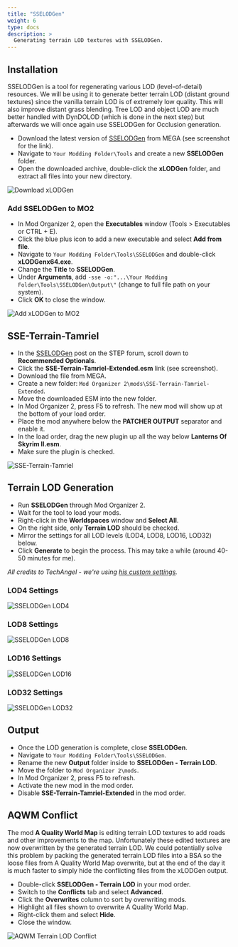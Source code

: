 ```yaml
---
title: "SSELODGen"
weight: 6
type: docs
description: >
  Generating terrain LOD textures with SSELODGen.
---
```


## Installation

SSELODGen is a tool for regenerating various LOD (level-of-detail) resources. We will be using it to generate better terrain LOD (distant ground textures) since the vanilla terrain LOD is of extremely low quality. This will also improve distant grass blending. Tree LOD and object LOD are much better handled with DynDOLOD (which is done in the next step) but afterwards we will once again use SSELODGen for Occlusion generation.

- Download the latest version of [SSELODGen](https://forum.step-project.com/topic/13451-xlodgen-terrain-lod-beta-66-for-fnv-fo3-fo4-fo4vr-tes5-sse-tes5vr-enderal/) from MEGA (see screenshot for the link).
- Navigate to `Your Modding Folder\Tools` and create a new **SSELODGen** folder.
- Open the downloaded archive, double-click the **xLODGen** folder, and extract all files into your new directory.

![Download xLODGen](/Pictures/tpf/finalisation/xlodgen-download.png)

### Add SSELODGen to MO2

- In Mod Organizer 2, open the **Executables** window (Tools > Executables or CTRL + E).
- Click the blue plus icon to add a new executable and select **Add from file**.
- Navigate to `Your Modding Folder\Tools\SSELODGen` and double-click **xLODGenx64.exe**.
- Change the **Title** to **SSELODGen**.
- Under **Arguments**, add `-sse -o:"...\Your Modding Folder\Tools\SSELODGen\Output\"` (change to full file path on your system).
- Click **OK** to close the window.

![Add xLODGen to MO2](/Pictures/tpf/finalisation/add-xlodgen-to-mo2.png)

## SSE-Terrain-Tamriel

- In the [SSELODGen](https://stepmodifications.org/forum/topic/13451-xlodgen-terrain-lod-beta-76-for-fnv-fo3-fo4-fo4vr-tes5-sse-tes5vr-enderal-enderalse/) post on the STEP forum, scroll down to **Recommended Optionals**.
- Click the **SSE-Terrain-Tamriel-Extended.esm** link (see screenshot).
- Download the file from MEGA.
- Create a new folder: `Mod Organizer 2\mods\SSE-Terrain-Tamriel-Extended`.
- Move the downloaded ESM into the new folder.
- In Mod Organizer 2, press F5 to refresh. The new mod will show up at the bottom of your load order.
- Place the mod anywhere below the **PATCHER OUTPUT** separator and enable it.
- In the load order, drag the new plugin up all the way below **Lanterns Of Skyrim II.esm**.
- Make sure the plugin is checked.

![SSE-Terrain-Tamriel](/Pictures/tpf/finalisation/download-lodgen-esm.png)

## Terrain LOD Generation

- Run **SSELODGen** through Mod Organizer 2.
- Wait for the tool to load your mods.
- Right-click in the **Worldspaces** window and **Select All**.
- On the right side, only **Terrain LOD** should be checked.
- Mirror the settings for all LOD levels (LOD4, LOD8, LOD16, LOD32) below.
- Click **Generate** to begin the process. This may take a while (around 40-50 minutes for me).

*All credits to TechAngel - we're using [his custom settings](https://stepmodifications.org/forum/topic/15184-xlodgen-terrain-settings-compare/?tab=comments#comment-242372).*

### LOD4 Settings

![SSELODGen LOD4](/Pictures/tpf/finalisation/sselodgen-lod4.png)

### LOD8 Settings

![SSELODGen LOD8](/Pictures/tpf/finalisation/sselodgen-lod8.png)

### LOD16 Settings

![SSELODGen LOD16](/Pictures/tpf/finalisation/sselodgen-lod16.png)

### LOD32 Settings

![SSELODGen LOD32](/Pictures/tpf/finalisation/sselodgen-lod32.png)

## Output

- Once the LOD generation is complete, close **SSELODGen**.
- Navigate to `Your Modding Folder\Tools\SSELODGen`.
- Rename the new **Output** folder inside to **SSELODGen - Terrain LOD**.
- Move the folder to `Mod Organizer 2\mods`.
- In Mod Organizer 2, press F5 to refresh.
- Activate the new mod in the mod order.
- Disable **SSE-Terrain-Tamriel-Extended** in the mod order.

## AQWM Conflict

The mod **A Quality World Map** is editing terrain LOD textures to add roads and other improvements to the map. Unfortunately these edited textures are now overwritten by the generated terrain LOD. We could potentially solve this problem by packing the generated terrain LOD files into a BSA so the loose files from A Quality World Map overwrite, but at the end of the day it is much faster to simply hide the conflicting files from the xLODGen output.

- Double-click **SSELODGen - Terrain LOD** in your mod order.
- Switch to the **Conflicts** tab and select **Advanced**.
- Click the **Overwrites** column to sort by overwriting mods.
- Highlight all files shown to overwrite A Quality World Map.
- Right-click them and select **Hide**.
- Close the window.

![AQWM Terrain LOD Conflict](/Pictures/tpf/finalisation/aqwm-xlodgen-conflict.png)
